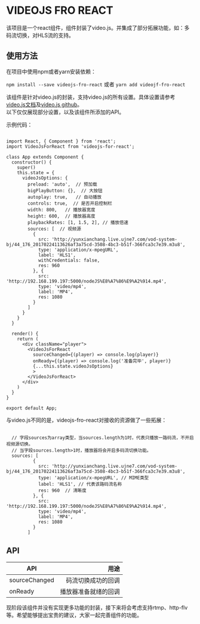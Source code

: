# VIDEOJS FRO REACT

该项目是一个react组件，组件封装了video.js。并集成了部分拓展功能，如：多码流切换，对HLS流的支持。

## 使用方法

在项目中使用npm或者yarn安装依赖：  

 `npm install --save videojs-fro-react` 或者 `yarn add videojf-fro-react`  

该组件是针对video.js的封装，支持video.js的所有设置。具体设置请参考[ video.js文档](http://docs.videojs.com/)及[video.js github](https://github.com/videojs/video.js)。  
以下仅仅展现部分设置，以及该组件所添加的API。

示例代码：

```

import React, { Component } from 'react';
import VideoJsForReact from 'videojs-for-react';

class App extends Component {
  constructor() {
    super()
    this.state = {
      videoJsOptions: {
        preload: 'auto',  // 预加载
        bigPlayButton: {},  // 大按钮
        autoplay: true,   // 自动播放
        controls: true,  // 是否开启控制栏
        width: 800,   // 播放器宽度
        height: 600,  // 播放器高度
        playbackRates: [1, 1.5, 2], // 播放倍速
        sources: [  // 视频源
          {
            src: 'http://yunxianchang.live.ujne7.com/vod-system-bj/44_176_20170224113626af3a75cd-3508-4bc3-b51f-366fca3c7e39.m3u8',
            type: 'application/x-mpegURL',
            label: 'HLS1',
            withCredentials: false,
            res: 960
          }, {
            src: 'http://192.168.199.197:5000/nodeJS%E8%A7%86%E9%A2%914.mp4',
            type: 'video/mp4',
            label: 'MP4',
            res: 1080
          }
        ]
      }
    }
  }

  render() {
    return (
      <div className="player">
        <VideoJsForReact
          sourceChanged={(player) => console.log(player)}
          onReady={(player) => console.log('准备完毕', player)}
          {...this.state.videoJsOptions}
          >
        </VideoJsForReact>
      </div>
    )
  }
}

export default App;

```

与video.js不同的是，videojs-fro-react对接收的资源做了一些拓展：

```

  // 字段sources为array类型，当sources.length为1时，代表只播放一路码流，不开启视频源切换。
  // 当字段sources.length>1时，播放器将会开启多码流切换功能。 
  sources: [  
          {
            src: 'http://yunxianchang.live.ujne7.com/vod-system-bj/44_176_20170224113626af3a75cd-3508-4bc3-b51f-366fca3c7e39.m3u8',
            type: 'application/x-mpegURL', // MIME类型
            label: 'HLS1', // 代表该路码流名称
            res: 960  // 清晰度
          }, {
            src: 'http://192.168.199.197:5000/nodeJS%E8%A7%86%E9%A2%914.mp4',
            type: 'video/mp4',
            label: 'MP4',
            res: 1080
          }
        ]
```

## API

| API | 用途|
| - | -: |
| sourceChanged| 码流切换成功的回调 |
| onReady| 播放器准备就绪的回调 |

现阶段该组件并没有实现更多功能的封装，接下来将会考虑支持rtmp、http-flv等。希望能够提出宝贵的建议，大家一起完善组件的功能。
